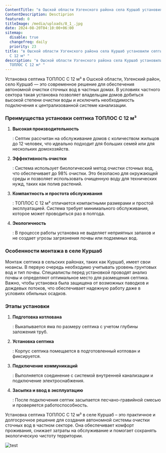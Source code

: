 ```yaml
---
ContentTitle: "в Ошской области Узгенского района села Куршаб установили  ТОПЛОС С 12 м³ "
ContentDescription: Desctiprion
featured: 0
titleImage: /media/uploads/8_1_.jpg
date: 2024-08-20T04:10:00+06:00
sitemap:
  disable: true
  changefreq: daily
  priority: 23
title: "в Ошской области Узгенского района села Куршаб установили септик ТОПЛОС
  С 12 м³ "
description: "в Ошской области Узгенского района села Куршаб установили септик
  ТОПЛОС С 12 м³ "
---
```

Установка септика ТОПЛОС С 12 м³ в Ошской области, Узгенский район, село Куршаб — это современное решение для обеспечения автономной очистки сточных вод в частных домах. В условиях частного сектора такая установка позволяет владельцам домов добиться высокой степени очистки воды и исключить необходимость подключения к централизованной системе канализации.

### Преимущества установки септика ТОПЛОС С 12 м³

1. **Высокая производительность**

   : Септик рассчитан на обслуживание домов с количеством жильцов до 12 человек, что идеально подходит для больших семей или для нескольких домохозяйств.
2. **Эффективность очистки**

   : Система использует биологический метод очистки сточных вод, что обеспечивает до 98% очистки. Это безопасно для окружающей среды и позволяет использовать очищенную воду для технических нужд, таких как полив растений.
3. **Компактность и простота обслуживания**

   : ТОПЛОС С 12 м³ отличается компактными размерами и простой эксплуатацией. Система требует минимального обслуживания, которое может проводиться раз в полгода.
4. **Экологичность**

   : В процессе работы установка не выделяет неприятных запахов и не создает угрозы загрязнения почвы или подземных вод.

### Особенности монтажа в селе Куршаб

Монтаж септика в сельских районах, таких как Куршаб, имеет свои нюансы. В первую очередь необходимо учитывать уровень грунтовых вод и тип почвы. Специалисты перед установкой проводят анализ почвы и определяют оптимальное место для размещения септика. Важно, чтобы установка была защищена от возможных паводков и дождевых потоков, что обеспечивает надежную работу даже в условиях обильных осадков.

### Этапы установки

1. **Подготовка котлована**

   : Выкапывается яма по размеру септика с учетом глубины заложения труб.
2. **Установка септика**

   : Корпус септика помещается в подготовленный котлован и фиксируется.
3. **Подключение коммуникаций**

   : Выполняется соединение с системой внутренней канализации и подключение электроснабжения.
4. **Засыпка и ввод в эксплуатацию**

   : После подключения септик засыпается песчано-гравийной смесью и проверяется работоспособность.

Установка септика ТОПЛОС С 12 м³ в селе Куршаб – это практичное и долгосрочное решение для создания автономной системы очистки сточных вод в частном секторе. Она обеспечивает комфорт проживания, снижает затраты на обслуживание и помогает сохранять экологическую чистоту территории.

![test](/media/uploads/12_-_.webp "title")
